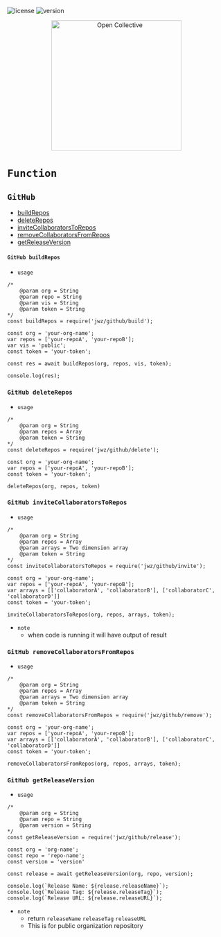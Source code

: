 ![license](https://img.shields.io/badge/license-MIT-blue) ![version](https://img.shields.io/badge/version-1.6.11-blue)
<div align="center">
  <a href="https://opencollective.com/jetsadawijit" target="_blank" rel="noopener noreferrer">
    <img width="300" src="https://opencollective.com/public/images/opencollectivelogo.svg" alt="Open Collective">
  </a>
</div>

# `Function`
## `GitHub`
- [buildRepos](#github-buildrepos)
- [deleteRepos](#github-deleterepos)
- [inviteCollaboratorsToRepos](#github-invitecollaboratorstorepos)
- [removeCollaboratorsFromRepos](#github-removecollaboratorsfromrepos)
- [getReleaseVersion](#github-getreleaseversion)
#### `GitHub buildRepos`
- `usage`
```
/*
    @param org = String
    @param repo = String
    @param vis = String
    @param token = String
*/
const buildRepos = require('jwz/github/build');

const org = 'your-org-name';
var repos = ['your-repoA', 'your-repoB'];
var vis = 'public';
const token = 'your-token';

const res = await buildRepos(org, repos, vis, token);

console.log(res);
```
### `GitHub deleteRepos`
- `usage`
```
/*
    @param org = String
    @param repos = Array
    @param token = String
*/
const deleteRepos = require('jwz/github/delete');

const org = 'your-org-name';
var repos = ['your-repoA', 'your-repoB'];
const token = 'your-token';

deleteRepos(org, repos, token)
```
### `GitHub inviteCollaboratorsToRepos`
- `usage`
```
/*
    @param org = String
    @param repos = Array
    @param arrays = Two dimension array
    @param token = String
*/
const inviteCollaboratorsToRepos = require('jwz/github/invite');

const org = 'your-org-name';
var repos = ['your-repoA', 'your-repoB'];
var arrays = [['collaboratorA', 'collaboratorB'], ['collaboratorC', 'collaboratorD']]
const token = 'your-token';

inviteCollaboratorsToRepos(org, repos, arrays, token);
```
- `note`
    - when code is running it will have output of result
### `GitHub removeCollaboratorsFromRepos`
- `usage`
```
/*
    @param org = String
    @param repos = Array
    @param arrays = Two dimension array
    @param token = String
*/
const removeCollaboratorsFromRepos = require('jwz/github/remove');

const org = 'your-org-name';
var repos = ['your-repoA', 'your-repoB'];
var arrays = [['collaboratorA', 'collaboratorB'], ['collaboratorC', 'collaboratorD']]
const token = 'your-token';

removeCollaboratorsFromRepos(org, repos, arrays, token);
```
### `GitHub getReleaseVersion`
- `usage`
```
/* 
    @param org = String
    @param repo = String
    @param version = String
*/
const getReleaseVersion = require('jwz/github/release');

const org = 'org-name';
const repo = 'repo-name';
const version = 'version'

const release = await getReleaseVersion(org, repo, version);

console.log(`Release Name: ${release.releaseName}`);
console.log(`Release Tag: ${release.releaseTag}`);
console.log(`Release URL: ${release.releaseURL}`);
```
- `note`
    - return `releaseName` `releaseTag` `releaseURL`
    - This is for public organization repository